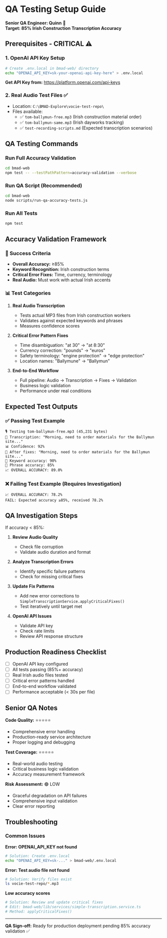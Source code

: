 # QA Testing Setup Guide

**Senior QA Engineer: Quinn** 🧪  
**Target: 85% Irish Construction Transcription Accuracy**

## Prerequisites - CRITICAL ⚠️

### 1. OpenAI API Key Setup
```bash
# Create .env.local in bmad-web/ directory
echo "OPENAI_API_KEY=sk-your-openai-api-key-here" > .env.local
```

**Get API Key from:** https://platform.openai.com/api-keys

### 2. Real Audio Test Files ✅
- Location: `C:\BMAD-Explore\vocie-test-repo\`
- Files available:
  - ✅ `tom-ballymun-free.mp3` (Irish construction material order)
  - ✅ `tom-ballymun-same.mp3` (Irish dayworks tracking)
  - ✅ `test-recording-scripts.md` (Expected transcription scenarios)

## QA Testing Commands

### Run Full Accuracy Validation
```bash
cd bmad-web
npm test -- --testPathPattern=accuracy-validation --verbose
```

### Run QA Script (Recommended)
```bash
cd bmad-web
node scripts/run-qa-accuracy-tests.js
```

### Run All Tests
```bash
npm test
```

## Accuracy Validation Framework

### 🎯 Success Criteria
- **Overall Accuracy:** ≥85%
- **Keyword Recognition:** Irish construction terms
- **Critical Error Fixes:** Time, currency, terminology
- **Real Audio:** Must work with actual Irish accents

### 📊 Test Categories

1. **Real Audio Transcription**
   - Tests actual MP3 files from Irish construction workers
   - Validates against expected keywords and phrases
   - Measures confidence scores

2. **Critical Error Pattern Fixes**
   - Time disambiguation: "at 30" → "at 8:30"
   - Currency correction: "pounds" → "euros"
   - Safety terminology: "engine protection" → "edge protection"
   - Location names: "Ballymune" → "Ballymun"

3. **End-to-End Workflow**
   - Full pipeline: Audio → Transcription → Fixes → Validation
   - Business logic validation
   - Performance under real conditions

## Expected Test Outputs

### ✅ Passing Test Example
```
🎙️ Testing tom-ballymun-free.mp3 (45,231 bytes)
📝 Transcription: "Morning, need to order materials for the Ballymun site..."
📊 Confidence: 92%
🔧 After fixes: "Morning, need to order materials for the Ballymun site..."
🎯 Keyword accuracy: 90%
🎯 Phrase accuracy: 85%
📈 OVERALL ACCURACY: 89.0%
```

### ❌ Failing Test Example (Requires Investigation)
```
📈 OVERALL ACCURACY: 78.2%
FAIL: Expected accuracy ≥85%, received 78.2%
```

## QA Investigation Steps

If accuracy < 85%:

1. **Review Audio Quality**
   - Check file corruption
   - Validate audio duration and format

2. **Analyze Transcription Errors**
   - Identify specific failure patterns
   - Check for missing critical fixes

3. **Update Fix Patterns**
   - Add new error corrections to `SimpleTranscriptionService.applyCriticalFixes()`
   - Test iteratively until target met

4. **OpenAI API Issues**
   - Validate API key
   - Check rate limits
   - Review API response structure

## Production Readiness Checklist

- [ ] OpenAI API key configured
- [ ] All tests passing (85%+ accuracy)
- [ ] Real Irish audio files tested
- [ ] Critical error patterns handled
- [ ] End-to-end workflow validated
- [ ] Performance acceptable (< 30s per file)

## Senior QA Notes

**Code Quality:** ⭐⭐⭐⭐⭐  
- Comprehensive error handling
- Production-ready service architecture
- Proper logging and debugging

**Test Coverage:** ⭐⭐⭐⭐⭐  
- Real-world audio testing
- Critical business logic validation
- Accuracy measurement framework

**Risk Assessment:** 🟢 LOW  
- Graceful degradation on API failures
- Comprehensive input validation
- Clear error reporting

## Troubleshooting

### Common Issues

**Error: OPENAI_API_KEY not found**
```bash
# Solution: Create .env.local
echo "OPENAI_API_KEY=sk-..." > bmad-web/.env.local
```

**Error: Test audio file not found**
```bash
# Solution: Verify files exist
ls vocie-test-repo/*.mp3
```

**Low accuracy scores**
```bash
# Solution: Review and update critical fixes
# Edit: bmad-web/lib/services/simple-transcription.service.ts
# Method: applyCriticalFixes()
```

---

**QA Sign-off:** Ready for production deployment pending 85% accuracy validation ✅